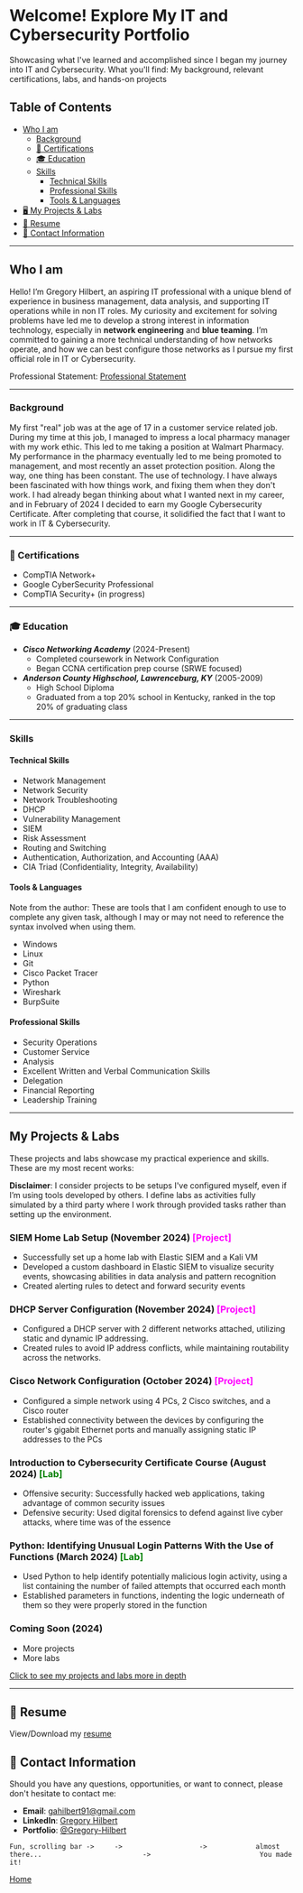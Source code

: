 <a id="top"></a>

# Welcome! Explore My IT and Cybersecurity Portfolio

Showcasing what I've learned and accomplished since I began my journey into IT and Cybersecurity. What you'll find: My background, relevant certifications, labs, and hands-on projects 

## Table of Contents
 - [Who I am](#who-i-am)
   - [Background](#background)
   - [📜 Certifications](#-certifications)
   - [🎓 Education](#-education)
   - [Skills](#skills)
     - [Technical Skills](#technical-skills)
     - [Professional Skills](#professional-skills)
     - [Tools & Languages](#tools--languages)
- [🖥️ My Projects & Labs](#my-projects--labs)
- [📁 Resume](#-resume)
- [📧 Contact Information](#-contact-information)

---

## Who I am
Hello! I’m Gregory Hilbert, an aspiring IT professional with a unique blend of experience in business management, data analysis, and supporting IT operations while in non IT roles. My curiosity and excitement for solving problems have led me to develop a strong interest in information technology, especially in **network engineering** and **blue teaming**. I’m committed to gaining a more technical understanding of how networks operate, and how we can best configure those networks as I pursue my first official role in IT or Cybersecurity.

Professional Statement: [Professional Statement](ProfessionalStatement.md)

---

### Background
My first "real" job was at the age of 17 in a customer service related job. During my time at this job, I managed to impress a local pharmacy manager with my work ethic. This led to me taking a position at Walmart Pharmacy. My performance in the pharmacy eventually led to me being promoted to management, and most recently an asset protection position. Along the way, one thing has been constant. The use of technology. I have always been fascinated with how things work, and fixing them when they don't work. I had already began thinking about what I wanted next in my career, and in February of 2024 I decided to earn my Google Cybersecurity Certificate. After completing that course, it solidified the fact that I want to work in IT & Cybersecurity. 

---

### 📜 Certifications

- CompTIA Network+
- Google CyberSecurity Professional
- CompTIA Security+ (in progress)
  
---

### 🎓 Education
   - ***Cisco Networking Academy*** (2024-Present)
      - Completed coursework in Network Configuration
      - Began CCNA certification prep course (SRWE focused)
   - ***Anderson County Highschool, Lawrenceburg, KY*** (2005-2009)
      - High School Diploma
      - Graduated from a top 20% school in Kentucky, ranked in the top 20% of graduating class

---

###  Skills

#### Technical Skills
   - Network Management
   - Network Security
   - Network Troubleshooting
   - DHCP
   - Vulnerability Management
   - SIEM
   - Risk Assessment
   - Routing and Switching
   - Authentication, Authorization, and Accounting (AAA)
   - CIA Triad (Confidentiality, Integrity, Availability)
   
#### Tools & Languages
Note from the author: These are tools that I am confident enough to use to complete any given task, although I may or may not need to reference the syntax involved when using them. 
   - Windows
   - Linux
   - Git
   - Cisco Packet Tracer
   - Python
   - Wireshark
   - BurpSuite  

#### Professional Skills
   - Security Operations
   - Customer Service
   - Analysis
   - Excellent Written and Verbal Communication Skills 
   - Delegation
   - Financial Reporting
   - Leadership Training

---

## My Projects & Labs

These projects and labs showcase my practical experience and skills. These are my most recent works:

**Disclaimer**: I consider projects to be setups I've configured myself, even if I’m using tools developed by others. I define labs as activities fully simulated by a third party where I work through provided tasks rather than setting up the environment.

### SIEM Home Lab Setup (November 2024) <span style="color:magenta;">[Project]</span>
- Successfully set up a home lab with Elastic SIEM and a Kali VM
- Developed a custom dashboard in Elastic SIEM to visualize security events, showcasing abilities in data analysis and pattern recognition
- Created alerting rules to detect and forward security events 

### DHCP Server Configuration (November 2024) <span style="color:magenta;">[Project]</span>
- Configured a DHCP server with 2 different networks attached, utilizing static and dynamic IP addressing.
- Created rules to avoid IP address conflicts, while maintaining routability across the networks. 

### Cisco Network Configuration (October 2024) <span style="color:magenta;">[Project]</span>
- Configured a simple network using 4 PCs, 2 Cisco switches, and a Cisco router
- Established connectivity between the devices by configuring the router's gigabit Ethernet ports and manually assigning static IP addresses to the PCs
  
### Introduction to Cybersecurity Certificate Course (August 2024) <span style="color:green;">[Lab]</span>
 - Offensive security: Successfully hacked web applications, taking advantage of common security issues
 - Defensive security: Used digital forensics to defend against live cyber attacks, where time was of the essence

### Python: Identifying Unusual Login Patterns With the Use of Functions (March 2024) <span style="color:green;">[Lab]</span>
 - Used Python to help identify potentially malicious login activity, using a list containing the number of failed attempts that occurred each month
 - Established parameters in functions, indenting the logic underneath of them so they were properly stored in the function


### Coming Soon (2024)
- More projects
- More labs

[Click to see my projects and labs more in depth](Projects.md)

---

## 📁 Resume

View/Download my [resume](CurrentResume.pdf) 

## 📧 Contact Information

Should you have any questions, opportunities, or want to connect, please don't hesitate to contact me: 

- **Email**: [gahilbert91@gmail.com](mailto:gahilbert91@gmail.com)
- **LinkedIn**: [Gregory Hilbert](https://www.linkedin.com/in/gregory-hilbert/)
- **Portfolio**: [@Gregory-Hilbert](https://gregory-hilbert.github.io/)

```
Fun, scrolling bar ->     ->                   ->            almost there...                         ->                           You made it!
```

[Home](#top)
